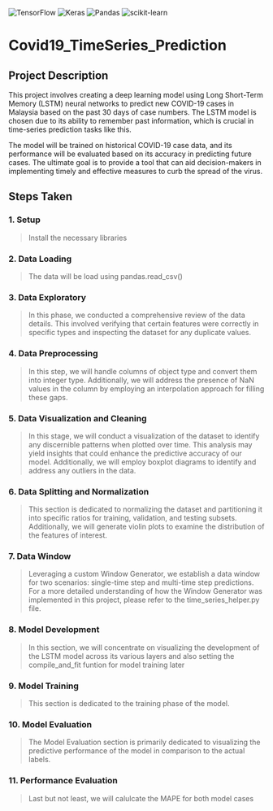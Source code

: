 ![TensorFlow](https://img.shields.io/badge/TensorFlow-%23FF6F00.svg?style=flat&logo=TensorFlow&logoColor=white)
![Keras](https://img.shields.io/badge/Keras-%23D00000.svg?style=flat&logo=Keras&logoColor=white)
![Pandas](https://img.shields.io/badge/pandas-%23150458.svg?style=flat&logo=pandas&logoColor=white)
![scikit-learn](https://img.shields.io/badge/scikit--learn-%23F7931E.svg?style=flat&logo=scikit-learn&logoColor=white)

# Covid19_TimeSeries_Prediction

## Project Description

This project involves creating a deep learning model using Long Short-Term Memory (LSTM) neural networks to predict new COVID-19 cases in Malaysia based on the past 30 days of case numbers. The LSTM model is chosen due to its ability to remember past information, which is crucial in time-series prediction tasks like this.

The model will be trained on historical COVID-19 case data, and its performance will be evaluated based on its accuracy in predicting future cases. The ultimate goal is to provide a tool that can aid decision-makers in implementing timely and effective measures to curb the spread of the virus.

## Steps Taken
### 1. Setup
> Install the necessary libraries

### 2. Data Loading
> The data will be load using pandas.read_csv()

### 3. Data Exploratory
> In this phase, we conducted a comprehensive review of the data details. This involved verifying that certain features were correctly in specific types and inspecting the dataset for any duplicate values.

### 4. Data Preprocessing
> In this step, we will handle columns of object type and convert them into integer type. Additionally, we will address the presence of NaN values in the column by employing an interpolation approach for filling these gaps.

### 5. Data Visualization and Cleaning
> In this stage, we will conduct a visualization of the dataset to identify any discernible patterns when plotted over time. This analysis may yield insights that could enhance the predictive accuracy of our model. Additionally, we will employ boxplot diagrams to identify and address any outliers in the data.

### 6. Data Splitting and Normalization
> This section is dedicated to normalizing the dataset and partitioning it into specific ratios for training, validation, and testing subsets. Additionally, we will generate violin plots to examine the distribution of the features of interest.

### 7. Data Window
> Leveraging a custom Window Generator, we establish a data window for two scenarios: single-time step and multi-time step predictions. For a more detailed understanding of how the Window Generator was implemented in this project, please refer to the time_series_helper.py file.

### 8. Model Development
> In this section, we will concentrate on visualizing the development of the LSTM model across its various layers and also setting the compile_and_fit funtion for model training later

### 9. Model Training
> This section is dedicated to the training phase of the model.

### 10. Model Evaluation
> The Model Evaluation section is primarily dedicated to visualizing the predictive performance of the model in comparison to the actual labels.

### 11. Performance Evaluation
> Last but not least, we will calulcate the MAPE for both model cases





